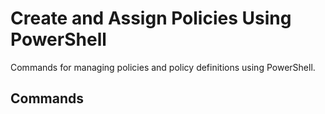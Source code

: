 # Create and Assign Policies Using PowerShell

Commands for managing policies and policy definitions using PowerShell.

## Commands

